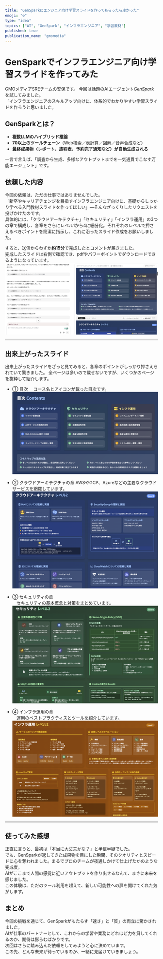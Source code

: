 ```yaml
---
title: "GenSparkにエンジニア向け学習スライドを作ってもらったら凄かった"
emoji: "⚙️"
type: "idea"
topics: ["AI", "GenSpark", "インフラエンジニア", "学習教材"]
published: true
publication_name: "gmomedia"
---
```


# GenSparkでインフラエンジニア向け学習スライドを作ってみた

GMOメディアSREチームの安保です。
今回は話題のAIエージェント[*GenSpark*](https://www.genspark.ai/)を試してみました。  
「インフラエンジニアのスキルアップ向けに、体系的でわかりやすい学習スライドを作ろうと思いました。

## GenSparkとは？

- **複数LLMのハイブリッド推論**  
- **70以上のツールチェーン**（Web検索／表計算／図解／音声合成など）
- **最終成果物（レポート、旅程表、予約完了通知など）が自動生成される**  

一言で言えば、「調査から生成、多様なアウトプットまでを一気通貫でこなす万能エージェント」です。  

## 依頼した内容

今回の依頼は、ただの仕事ではありませんでした。  
「新卒やキャリアチェンジを目指すインフラエンジニア向けに、基礎からしっかり学べる入門教材スライドを作ってほしい」—そんなざっくりしたリクエストを投げかけたのです。  
具体的には、「クラウドアーキテクチャ」「セキュリティ」「インフラ運用」の3つの章で構成し、各章をさらにレベル1から4に細分化。それぞれのレベルで押さえるべきポイントを簡潔に指示し、これに沿ったスライド作成をお願いしました。

すると、送信からわずか**約15分**で完成したとコメントが届きました。  
完成したスライドは右側で確認でき、pdfやパワーポイントでダウンロードできるようになっています。
![](/images/genspark-slide/servicepage.png)

---

## 出来上がったスライド

出来上がったスライドをざっと見てみると、各章のポイントがしっかり押さえられていて驚きました。
全ページは多いので載せないですが、いくつかのページを抜粋して紹介します。

- ① 目次
　コース名とアイコンが載った目次です。  
![](/images/genspark-slide/cover.png)
    
- ② クラウドアーキテクチャの章
AWSやGCP、Azureなどの主要なクラウドサービスを網羅しています。
![](/images/genspark-slide/cloud.png)

- ③ セキュリティの章  
　セキュリティの基本概念と対策をまとめています。  
![](/images/genspark-slide/security.png)  

- ④ インフラ運用の章  
　運用のベストプラクティスとツールを紹介しています。  
![](/images/genspark-slide/infrastructure.png)

---

## 使ってみた感想

正直に言うと、最初は「本当に大丈夫かな？」と半信半疑でした。  
でも、GenSparkが返してきた成果物を目にした瞬間、そのクオリティとスピードに心を奪われました。まるでプロのチームが夜通しかけて仕上げたかのような完成度。  
AIがここまで人間の感覚に近いアウトプットを作り出せるなんて、まさに未来を感じました。  
この体験は、ただのツール利用を超えて、新しい可能性への扉を開けてくれた気がします。

## まとめ

今回の挑戦を通じて、GenSparkがもたらす「速さ」と「質」の両立に驚かされました。  
AIが仕事のパートナーとして、これからの学習や業務にどれほど力を貸してくれるのか、期待は膨らむばかりです。  
次回はさらに踏み込んだ依頼をしてみようと心に決めています。  
この先、どんな未来が待っているのか、一緒に見届けていきましょう。